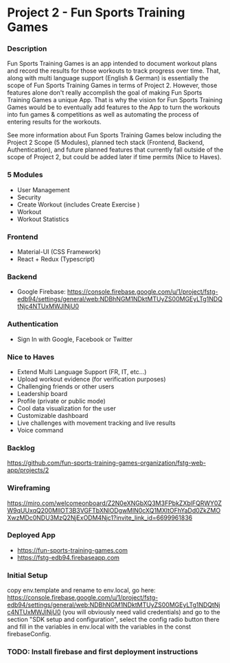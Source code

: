 # Project 2 - Fun Sports Training Games

### Description

Fun Sports Training Games is an app intended to document workout plans and record the results for those workouts to track progress over time. That, along with multi language support (English & German) is essentially the scope of Fun Sports Training Games in terms of Project 2. However, those features alone don't really accomplish the goal of making Fun Sports Training Games a unique App. That is why the vision for Fun Sports Training Games would be to eventually add features to the App to turn the workouts into fun games & competitions as well as automating the process of entering results for the workouts.

See more information about Fun Sports Training Games below including the Project 2 Scope (5 Modules), planned tech stack (Frontend, Backend, Authentication), and future planned features that currently fall outside of the scope of Project 2, but could be added later if time permits (Nice to Haves).

### 5 Modules

- User Management
- Security
- Create Workout (includes Create Exercise )
- Workout
- Workout Statistics

### Frontend

- Material-UI (CSS Framework)
- React + Redux (Typescript)

### Backend

- Google Firebase: https://console.firebase.google.com/u/1/project/fstg-edb94/settings/general/web:NDBhNGM1NDktMTUyZS00MGEyLTg1NDQtNjc4NTUxMWJlNjU0

### Authentication

- Sign In with Google, Facebook or Twitter

### Nice to Haves

- Extend Multi Language Support (FR, IT, etc...)
- Upload workout evidence (for verification purposes)
- Challenging friends or other users
- Leadership board
- Profile (private or public mode)
- Cool data visualization for the user
- Customizable dashboard
- Live challenges with movement tracking and live results
- Voice command

### Backlog

https://github.com/fun-sports-training-games-organization/fstg-web-app/projects/2

### Wireframing

https://miro.com/welcomeonboard/Z2N0eXNGbXQ3M3FPbkZXblFQRWY0ZW9qUUxqQ200MllOT3B3VGFTbXNlODgwMlN0cXQ1MXltOFhYaDd0ZkZMOXwzMDc0NDU3MzQ2NjExODM4Njc1?invite_link_id=6699961836

### Deployed App

- https://fun-sports-training-games.com
- https://fstg-edb94.firebaseapp.com

### Initial Setup

copy env.template and rename to env.local, go here: https://console.firebase.google.com/u/1/project/fstg-edb94/settings/general/web:NDBhNGM1NDktMTUyZS00MGEyLTg1NDQtNjc4NTUxMWJlNjU0 (you will obviously need valid credentials) and go to the section "SDK setup and configuration", select the config radio button there and fill in the variables in env.local with the variables in the const firebaseConfig.

### TODO: Install firebase and first deployment instructions
